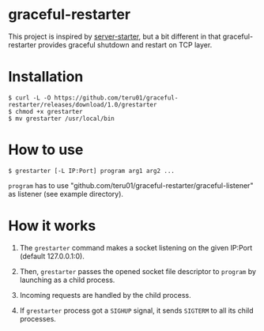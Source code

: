# graceful-restarter

This project is inspired by [server-starter](https://github.com/lestrrat-go/server-starter), but a bit different in that graceful-restarter provides graceful shutdown and restart on TCP layer.

# Installation

```
$ curl -L -O https://github.com/teru01/graceful-restarter/releases/download/1.0/grestarter
$ chmod +x grestarter
$ mv grestarter /usr/local/bin
```

# How to use

```
$ grestarter [-L IP:Port] program arg1 arg2 ...
```

`program` has to use "github.com/teru01/graceful-restarter/graceful-listener" as listener (see example directory).

# How it works

1. The `grestarter` command  makes a socket listening on the given IP:Port (default 127.0.0.1:0).

2. Then, `grestarter` passes the opened socket file descriptor to `program` by launching as a child process.

3. Incoming requests are handled by the child process.

3. If `grestarter` process got a `SIGHUP` signal, it sends `SIGTERM` to all its child processes.
